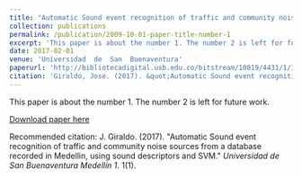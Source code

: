 ```yaml
---
title: "Automatic Sound event recognition of traffic and community noise"
collection: publications
permalink: /publication/2009-10-01-paper-title-number-1
excerpt: 'This paper is about the number 1. The number 2 is left for future work.'
date: 2017-02-01
venue: 'Universidad  de  San  Buenaventura'
paperurl: 'http://bibliotecadigital.usb.edu.co/bitstream/10819/4431/1/Identificacion_Automatica_Eventos_Giraldo_2017.pdf'
citation: 'Giraldo, Jose. (2017). &quot;Automatic Sound event recognition of traffic and community noise.&quot; <i>Universidad  de  San  Buenaventura</i>. 1(1).'
---
```

This paper is about the number 1. The number 2 is left for future work.

[Download paper here](http://bibliotecadigital.usb.edu.co/bitstream/10819/4431/1/Identificacion_Automatica_Eventos_Giraldo_2017.pdf)

Recommended citation: J. Giraldo. (2017). "Automatic Sound event recognition of traffic and community noise
sources from a database recorded in Medellin, using sound descriptors and SVM." <i>Universidad  de  San  Buenaventura 
Medellín 1</i>. 1(1).


